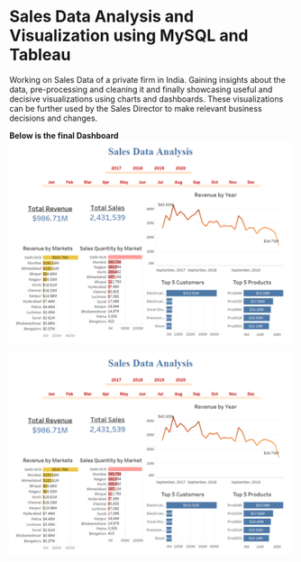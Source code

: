 # Sales Data Analysis and Visualization using MySQL and Tableau
 Working on Sales Data of a private firm in India. Gaining insights about the data, pre-processing and cleaning it and finally showcasing useful and decisive visualizations using charts and dashboards. These visualizations can be further used by the Sales Director to make relevant business decisions and changes.


**Below is the final Dashboard**
![Test Image](https://github.com/desaikun1996/Sales-Data-Analysis-and-Visualization-using-MySQL-and-Tableau/blob/main/FinalDashboard.png)

<kbd> <img src="https://github.com/desaikun1996/Sales-Data-Analysis-and-Visualization-using-MySQL-and-Tableau/blob/main/FinalDashboard.png" /> </kbd>
